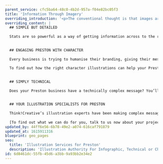 ```yaml
---
parent_service: cfc5ba64-48c0-4b2d-957a-f04e82bc05f3
title: 'Information Through Imagery'
overriding_introduction: '<p>The conventional thought is that images are only used to break up blocks of text or fill up space. This no longer is true. Images are now used to complement the written words, to add context and understanding. Think!Creative&rsquo;s illustration specialists have been creating images for businesses in the Preston area for over a decade, such as BAE Systems and Utiligroup.</p>'
overriding_content: |
  ## SIMPLE BUT DETAILED
  
  Stats are so powerful as a way of getting information across to the reader. The problem is when too many stats hit the reader they can become overwhelmed and the information losses its power. This is where infographics come in. They can help you explain large amounts of information and still keep the reader interested. It’s the mix of information and imagery that increases the chances of the reader understanding and retaining the information. For infographic and other forms of data illustration in Preston, talk to us.
  
  
  ## ENGAGING PRESTON WITH CHARACTER
  
  Every business is trying to humanise their branding, giving their messages a personable tone of voice. Studies have shown that people will react to a company more favourably if the business presents itself with personality. Think!Creative’s character illustrators create character designs and animations for businesses in the Preston area like BAE Systems.
  
  To find out how the right character illustrations can help your Preston business, talk to us.
  
  
  ## SIMPLY TECHNICAL
  
  Does your Preston business have a technically complex message? You’ll want to explain it in a way that helps a wider audience understand what is being conveyed. Whether it’s instruction manuals, assembly instructions, maps, marketing materials or other technical information, this is where Think!Creative’s technical illustrators excel. We make the complex understandable.
  
  
  ## YOUR ILLUSTRATION SPECIALISTS FOR PRESTON
  
  Think!Creative’s illustration experts have been making complex messages simple for companies in the Preston area like yours for over a decade – companies like Utiligroup, BAE Systems, ParkingEye, and With Love From Josie.
  
  [To find out what we can do for you, talk to us now about your project.](/work)
updated_by: 44ff6e56-6b78-49e2-a074-616caf791879
updated_at: 1615911316
blueprint: geo_pages
seo:
  title: 'Illustration Services for Preston'
  description: 'Illustration Authority For Infographic, Technical or Character Illustration For The Preston Area. Call Think!Creative’s Illustration Experts on 01253 297900.'
id: 6d8461dc-55fb-45d6-a3bb-9a93bb2e34e2
---
```

